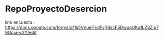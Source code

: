 # RepoProyectoDesercion
link encuesta :
https://docs.google.com/forms/d/1s5VnuelFcdFvj16scF5DwuqUKu1LZ8Zio79Gosi-vGY/edit
